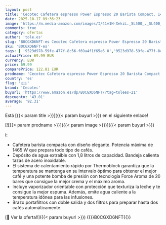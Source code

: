```yaml
---
layout: post
title: 'Cecotec Cafetera espresso Power Espresso 20 Barista Compact. 1465 W  Thermoblock  20 Bares  Vaporizador  2 tazas de café  Depósito de agua extraíble de 1 8 Litro  Bandeja calienta tazas'
date: 2025-10-17 09:36:23
image: 'https://m.media-amazon.com/images/I/41v1H-XekiL._SL500_._SL400_.jpg'
comments: true
category: ofertas
author: 'tole.es'
slug: 'B0CGXD6NFT-es Cecotec Cafetera espresso Power Espresso 20 Barista...'
sku: 'B0CGXD6NFT-es'
tags: [ '9523d978-59fe-477f-8c56-f69a4f1f65a6_0','9523d978-59fe-477f-8c56-f69a4f1f65a6_5601','Arborist Merchandising Root','Cafeteras para espresso','Hogar y cocina','Los favoritos de nuestros clientes: Hogar y cocina','Máquinas cafeteras','Máquinas de café espresso a vapor','Self Service','Special Features Stores','Utensilios para café y té','cafetera','cecotec','🇪🇸', ]
actualPrice: 69.99 EUR
currency: EUR
price: 69.99
comparePrice: 122.81 EUR
prodname: 'Cecotec Cafetera espresso Power Espresso 20 Barista Compact. 1465 W  Thermoblock  20 Bares  Vaporizador  2 tazas de café  Depósito de agua extraíble de 1 8 Litro  Bandeja calienta tazas'
country: 'es'
flag: '🇪🇸'
brand: 'Cecotec'
buyurl: 'https://www.amazon.es/dp/B0CGXD6NFT/?tag=tolees-21'
descuento: '43.01'
average: '92.31'
---
```


Está [{{< param title >}}]({{< param buyurl >}}) en el siguiente enlace!

[![{{< param prodname >}}]({{< param image >}})]({{< param buyurl >}})

ℹ️:

- Cafetera barista compacta con diseño elegante. Potencia máxima de 1465 W que prepara todo tipo de cafés.
- Depósito de agua extraíble con 1,8 litros de capacidad. Bandeja calienta tazas de acero inoxidable.
- El sistema de calentamiento rápido por Thermoblock garantiza que la temperatura se mantenga en su intervalo óptimo para obtener el mejor café y una potente bomba de presión con tecnología Force Aroma de 20 bares que consigue la mejor crema y el máximo aroma.
- Incluye vaporizador orientable con protección que texturiza la leche y te consigue la mejor espuma. Además, emite agua caliente a la temperatura idónea para las infusiones.
- Brazo portafiltros con doble salida y dos filtros para preparar hasta dos cafés automáticamente.

[🛒 Ver la oferta!!]({{< param buyurl >}})
{{<world>}}B0CGXD6NFT{{</world>}}
